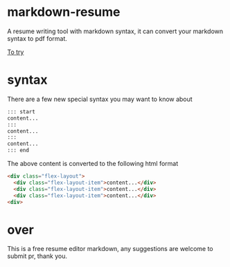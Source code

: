 # markdown-resume
A resume writing tool with markdown syntax, it can convert your markdown syntax to pdf format.

[To try](https://acmenlei.github.io/markdown-resume-to-pdf/dist/)

# syntax
There are a few new special syntax you may want to know about
```md
::: start
content...
:::
content...
:::
content...
::: end
```
The above content is converted to the following html format
```html
<div class="flex-layout">
  <div class="flex-layout-item">content...</div>
  <div class="flex-layout-item">content...</div>
  <div class="flex-layout-item">content...</div>
<div>
```

# over
This is a free resume editor markdown, any suggestions are welcome to submit pr, thank you.